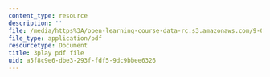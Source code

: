 ```yaml
---
content_type: resource
description: ''
file: /media/https%3A/open-learning-course-data-rc.s3.amazonaws.com/9-00sc-introduction-to-psychology-fall-2011/a5f8c9e6dbe3293ffdf59dc9bbee6326_-cK1og4ElKE.pdf
file_type: application/pdf
resourcetype: Document
title: 3play pdf file
uid: a5f8c9e6-dbe3-293f-fdf5-9dc9bbee6326
---
```

